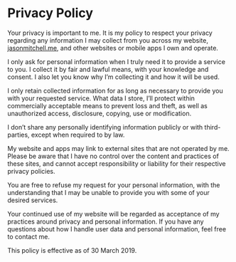 # Privacy Policy

Your privacy is important to me. It is my policy to respect your privacy regarding any information I may collect from you across my website, [jasonmitchell.me](https://jasonmitchell.me), and other websites or mobile apps I own and operate.

I only ask for personal information when I truly need it to provide a service to you. I collect it by fair and lawful means, with your knowledge and consent. I also let you know why I’m collecting it and how it will be used.

I only retain collected information for as long as necessary to provide you with your requested service. What data I store, I’ll protect within commercially acceptable means to prevent loss and theft, as well as unauthorized access, disclosure, copying, use or modification.

I don’t share any personally identifying information publicly or with third-parties, except when required to by law.

My website and apps may link to external sites that are not operated by me. Please be aware that I have no control over the content and practices of these sites, and cannot accept responsibility or liability for their respective privacy policies.

You are free to refuse my request for your personal information, with the understanding that I may be unable to provide you with some of your desired services.

Your continued use of my website will be regarded as acceptance of my practices around privacy and personal information. If you have any questions about how I handle user data and personal information, feel free to contact me.

This policy is effective as of 30 March 2019.
